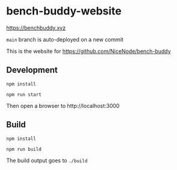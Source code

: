 # bench-buddy-website
https://benchbuddy.xyz

`main` branch is auto-deployed on a new commit

This is the website for https://github.com/NiceNode/bench-buddy

## Development
`npm install`

`npm run start`

Then open a browser to http://localhost:3000

## Build
`npm install`

`npm run build`

The build output goes to `./build`

